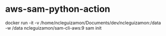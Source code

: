 # aws-sam-python-action


docker run -it -v /home/ncleguizamon/Documents/dev/ncleguizamon:/data  -w /data ncleguizamon/sam-cli-aws:9 sam init